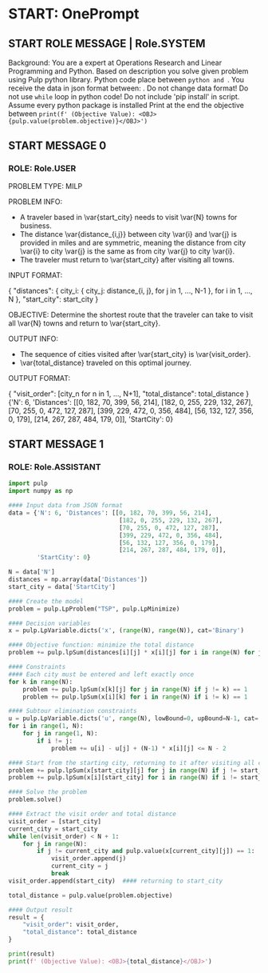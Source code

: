 # START: OnePrompt 
## START ROLE MESSAGE | Role.SYSTEM 
Background: You are a expert at Operations Research and Linear Programming and Python. Based on description you solve given problem using Pulp python library. Python code place between ```python and ```. You receive the data in json format between: <DATA></DATA>. Do not change data format! Do not use `while` loop in python code! Do not include 'pip install' in script. Assume every python package is installed Print at the end the objective between <OBJ></OBJ> `print(f' (Objective Value): <OBJ>{pulp.value(problem.objective)}</OBJ>')`  
## START MESSAGE 0 
### ROLE: Role.USER
<DESCRIPTION>
PROBLEM TYPE: MILP

PROBLEM INFO:

- A traveler based in \var{start_city} needs to visit \var{N} towns for business.
- The distance \var{distance_{i,j}} between city \var{i} and \var{j} is provided in miles and are symmetric, meaning the distance from city \var{i} to city \var{j} is the same as from city \var{j} to city \var{i}.
- The traveler must return to \var{start_city} after visiting all towns.

INPUT FORMAT: 

{
    "distances": {
        city_i: {
            city_j: distance_{i, j},
            for j in 1, ..., N-1
        },
        for i in 1, ..., N
    },
    "start_city": start_city
}

OBJECTIVE: Determine the shortest route that the traveler can take to visit all \var{N} towns and return to \var{start_city}.

OUTPUT INFO:

- The sequence of cities visited after \var{start_city} is \var{visit_order}.
- \var{total_distance} traveled on this optimal journey.

OUTPUT FORMAT:

{
    "visit_order": [city_n for n in 1, ..., N+1],
    "total_distance": total_distance
}
</DESCRIPTION>
<DATA>
{'N': 6, 'Distances': [[0, 182, 70, 399, 56, 214], [182, 0, 255, 229, 132, 267], [70, 255, 0, 472, 127, 287], [399, 229, 472, 0, 356, 484], [56, 132, 127, 356, 0, 179], [214, 267, 287, 484, 179, 0]], 'StartCity': 0}</DATA>


## START MESSAGE 1 
### ROLE: Role.ASSISTANT
```python
import pulp
import numpy as np

#### Input data from JSON format
data = {'N': 6, 'Distances': [[0, 182, 70, 399, 56, 214], 
                               [182, 0, 255, 229, 132, 267], 
                               [70, 255, 0, 472, 127, 287], 
                               [399, 229, 472, 0, 356, 484], 
                               [56, 132, 127, 356, 0, 179], 
                               [214, 267, 287, 484, 179, 0]], 
        'StartCity': 0}

N = data['N']
distances = np.array(data['Distances'])
start_city = data['StartCity']

#### Create the model
problem = pulp.LpProblem("TSP", pulp.LpMinimize)

#### Decision variables
x = pulp.LpVariable.dicts('x', (range(N), range(N)), cat='Binary')

#### Objective function: minimize the total distance
problem += pulp.lpSum(distances[i][j] * x[i][j] for i in range(N) for j in range(N) if i != j)

#### Constraints
#### Each city must be entered and left exactly once
for k in range(N):
    problem += pulp.lpSum(x[k][j] for j in range(N) if j != k) == 1
    problem += pulp.lpSum(x[i][k] for i in range(N) if i != k) == 1

#### Subtour elimination constraints
u = pulp.LpVariable.dicts('u', range(N), lowBound=0, upBound=N-1, cat='Continuous')
for i in range(1, N):
    for j in range(1, N):
        if i != j:
            problem += u[i] - u[j] + (N-1) * x[i][j] <= N - 2

#### Start from the starting city, returning to it after visiting all cities
problem += pulp.lpSum(x[start_city][j] for j in range(N) if j != start_city) == 1
problem += pulp.lpSum(x[i][start_city] for i in range(N) if i != start_city) == 1

#### Solve the problem
problem.solve()

#### Extract the visit order and total distance
visit_order = [start_city]
current_city = start_city
while len(visit_order) < N + 1:
    for j in range(N):
        if j != current_city and pulp.value(x[current_city][j]) == 1:
            visit_order.append(j)
            current_city = j
            break
visit_order.append(start_city)  #### returning to start_city

total_distance = pulp.value(problem.objective)

#### Output result
result = {
    "visit_order": visit_order,
    "total_distance": total_distance
}

print(result)
print(f' (Objective Value): <OBJ>{total_distance}</OBJ>')
```

